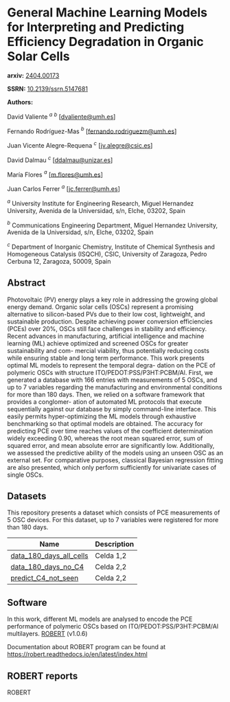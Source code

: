 # General Machine Learning Models for Interpreting and Predicting Efficiency Degradation in Organic Solar Cells


**arxiv:** [2404.00173](https://arxiv.org/abs/2404.00173)

**SSRN:** [10.2139/ssrn.5147681](https://papers.ssrn.com/sol3/papers.cfm?abstract_id=5147681)

**Authors:** 

  David Valiente $^a$ $^b$ [dvaliente@umh.es]
  
  Fernando Rodríguez-Mas $^b$ [fernando.rodriguezm@umh.es]
  
  Juan Vicente Alegre-Requena $^c$ [jv.alegre@csic.es]
  
  David Dalmau $^c$ [ddalmau@unizar.es]
  
  María Flores $^a$  [m.flores@umh.es]
  
  Juan Carlos Ferrer $^a$ [jc.ferrer@umh.es]


  $^a$ University Institute for Engineering Research, Miguel Hernandez University, Avenida de la Universidad, s/n, 
  Elche, 03202, Spain

  $^b$ Communications Engineering Department, Miguel Hernandez University, Avenida de la Universidad, s/n, Elche, 
  03202, Spain

  $^c$ Department of Inorganic Chemistry, Institute of Chemical Synthesis and Homogeneous Catalysis (ISQCH), CSIC, 
  University of Zaragoza, Pedro Cerbuna 12, Zaragoza, 50009, Spain

## Abstract

Photovoltaic (PV) energy plays a key role in addressing the growing global energy demand. Organic solar cells (OSCs) represent a promising alternative to silicon-based PVs due to their low cost, lightweight, and sustainable production. Despite achieving power conversion efficiencies (PCEs) over 20%, OSCs still face challenges in stability and efficiency. Recent advances in manufacturing, artificial intelligence and machine learning (ML) achieve optimized and screened OSCs for greater sustainability and com- mercial viability, thus potentially reducing costs while ensuring stable and long term performance. This work presents optimal ML models to represent the temporal degra- dation on the PCE of polymeric OSCs with structure ITO/PEDOT:PSS/P3HT:PCBM/Al. First, we generated a database with 166 entries with measurements of 5 OSCs, and up to 7 variables regarding the manufacturing and environmental conditions for more than 180 days. Then, we relied on a software framework that provides a conglomer- ation of automated ML protocols that execute sequentially against our database by simply command-line interface. This easily permits hyper-optimizing the ML models through exhaustive benchmarking so that optimal models are obtained. The accuracy for predicting PCE over time reaches values of the coefficient determination widely exceeding 0.90, whereas the root mean squared error, sum of squared error, and mean absolute error are significantly low. Additionally, we assessed the predictive ability of the models using an unseen OSC as an external set. For comparative purposes, classical Bayesian regression fitting are also presented, which only perform sufficiently for univariate cases of single OSCs.


## Datasets 
This repository presents a dataset which consists of PCE measurements of 5 OSC devices. For this dataset, up to 7 variables were registered for more than 180 days.

| Name         | Description |
|--------------|-------------|
| [data_180_days_all_cells](dataset/data_180_days_all_cells.csv) | Celda 1,2   |
| [data_180_days_no_C4](dataset/data_180_days_no_C4.csv) | Celda 2,2   |
| [predict_C4_not_seen](dataset/predict_C4_not_seen.csv)| Celda 2,2   |


## Software

In this work, different ML models are analysed to encode the PCE performance of polymeric OSCs based on ITO/PEDOT:PSS/P3HT:PCBM/Al multilayers. [ROBERT](https://github.com/jvalegre/robert/releases) (v1.0.6)

Documentation about ROBERT program can be found at https://robert.readthedocs.io/en/latest/index.html

## ROBERT reports
ROBERT 

